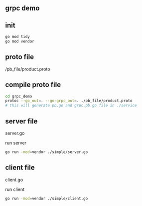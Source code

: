 ## grpc demo

## init

```bash
go mod tidy
go mod vendor
```

## proto file

/pb_file/product.proto

## compile proto file

```bash
cd grpc_demo
protoc --go_out=. --go-grpc_out=. ./pb_file/product.proto
# this will generate pb.go and grpc.pb.go file in ./service
```

## server file
server.go

run server
```bash
go run -mod=vendor ./simple/server.go
```

## client file
client.go

run client
```bash
go run -mod=vendor ./simple/client.go
```


